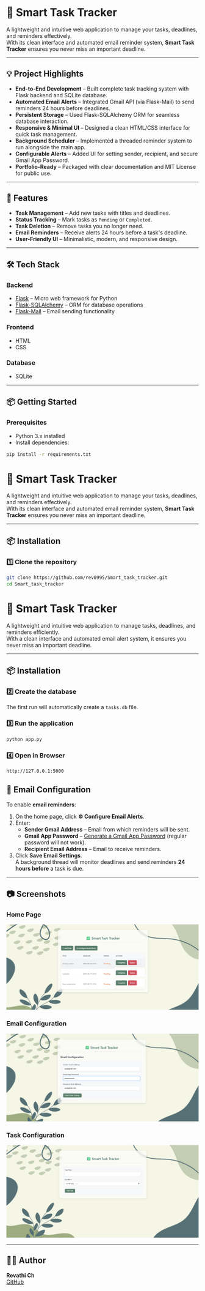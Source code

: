 # 📝 Smart Task Tracker

A lightweight and intuitive web application to manage your tasks, deadlines, and reminders effectively.  
With its clean interface and automated email reminder system, **Smart Task Tracker** ensures you never miss an important deadline.

---

## 💡 Project Highlights

- **End-to-End Development** – Built complete task tracking system with Flask backend and SQLite database.
- **Automated Email Alerts** – Integrated Gmail API (via Flask-Mail) to send reminders 24 hours before deadlines.
- **Persistent Storage** – Used Flask-SQLAlchemy ORM for seamless database interaction.
- **Responsive & Minimal UI** – Designed a clean HTML/CSS interface for quick task management.
- **Background Scheduler** – Implemented a threaded reminder system to run alongside the main app.
- **Configurable Alerts** – Added UI for setting sender, recipient, and secure Gmail App Password.
- **Portfolio-Ready** – Packaged with clear documentation and MIT License for public use.

---

## 🚀 Features

- **Task Management** – Add new tasks with titles and deadlines.
- **Status Tracking** – Mark tasks as `Pending` or `Completed`.
- **Task Deletion** – Remove tasks you no longer need.
- **Email Reminders** – Receive alerts 24 hours before a task's deadline.
- **User-Friendly UI** – Minimalistic, modern, and responsive design.

---

## 🛠️ Tech Stack

### Backend
- [Flask](https://flask.palletsprojects.com/) – Micro web framework for Python
- [Flask-SQLAlchemy](https://flask-sqlalchemy.palletsprojects.com/) – ORM for database operations
- [Flask-Mail](https://pythonhosted.org/Flask-Mail/) – Email sending functionality

### Frontend
- HTML
- CSS

### Database
- SQLite

---

## 📦 Getting Started

### Prerequisites
- Python 3.x installed  
- Install dependencies:

```bash
pip install -r requirements.txt
```
# 📝 Smart Task Tracker

A lightweight and intuitive web application to manage your tasks, deadlines, and reminders effectively.  
With its clean interface and automated email reminder system, **Smart Task Tracker** ensures you never miss an important deadline.

---

## 📦 Installation

### 1️⃣ Clone the repository
```bash
git clone https://github.com/rev0995/Smart_task_tracker.git
cd Smart_task_tracker
```
# 📝 Smart Task Tracker

A lightweight and intuitive web application to manage tasks, deadlines, and reminders efficiently.  
With a clean interface and automated email alert system, it ensures you never miss an important deadline.

---

## 📦 Installation

### 2️⃣ Create the database
The first run will automatically create a `tasks.db` file.

### 3️⃣ Run the application
```bash
python app.py
```
### 4️⃣ Open in Browser
```text
http://127.0.0.1:5000
```
## 📧 Email Configuration

To enable **email reminders**:

1. On the home page, click **⚙ Configure Email Alerts**.
2. Enter:
   - **Sender Gmail Address** – Email from which reminders will be sent.
   - **Gmail App Password** – [Generate a Gmail App Password](https://support.google.com/accounts/answer/185833) (regular password will not work).
   - **Recipient Email Address** – Email to receive reminders.
3. Click **Save Email Settings**.  
   A background thread will monitor deadlines and send reminders **24 hours before** a task is due.

---

## 📷 Screenshots
### Home Page
![Home Page](screenshots/homepage.png)

### Email Configuration
![Email Configuration](screenshots/emailconfig.png)
### Task Configuration
![Task Configuration](screenshots/taskconfig.png)

---

## 👩‍💻 Author
**Revathi Ch**  
[GitHub](https://github.com/rev0995)
